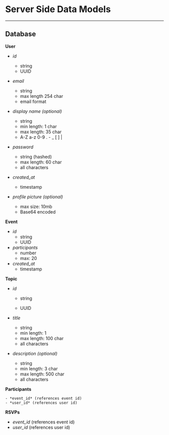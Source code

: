 # Server Side Data Models

------

## Database

**User**

- *id*
  - string
  - UUID
- *email*

  - string
  - max length 254 char
  - email format
- *display name (optional)* 
  - string
  - min length: 1 char
  - max length: 35 char
  - A-Z a-z 0-9 . -  _ [ ] |
- *password*
  - string (hashed)
  - max length: 60 char
  - all characters
- *created_at*
  - timestamp

- *profile picture (optional)*

  - max size: 10mb
  - Base64 encoded

**Event**

- *id*
  - string
  - UUID
- *participants*
  - number
  - max: 20
- *created_at*
  - timestamp

**Topic**

- *id*

  - string

  - UUID

- *title*
  - string
  - min length: 1
  - max length: 100 char
  - all characters
  
- *description (optional)*
  - string
  - min length: 3 char
  - max length: 500 char
  - all characters

**Participants**

	- *event_id* (references event id)
	- *user_id* (references user id)

**RSVPs**

 - *event_id* (references event id)
 - *user_id* (references user id)
